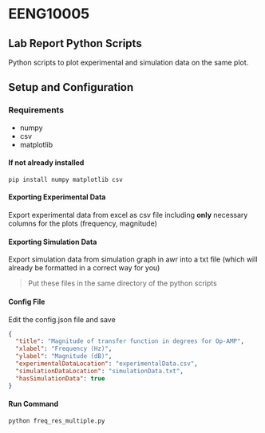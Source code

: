 # EENG10005

## Lab Report Python Scripts

Python scripts to plot experimental and simulation data on the same plot.

## Setup and Configuration

### Requirements
- numpy
- csv
- matplotlib

#### If not already installed
`pip install numpy matplotlib csv`

#### Exporting Experimental Data
Export experimental data from excel as csv file including **only** necessary columns for the plots (frequency, magnitude)

#### Exporting Simulation Data
Export simulation data from simulation graph in awr into a txt file (which will already be formatted in a correct way for you)


> Put these files in the same directory of the python scripts

#### Config File
Edit the config.json file and save
```json
{
  "title": "Magnitude of transfer function in degrees for Op-AMP",
  "xlabel": "Frequency (Hz)",
  "ylabel": "Magnitude (dB)",
  "experimentalDataLocation": "experimentalData.csv",
  "simulationDataLocation": "simulationData.txt",
  "hasSimulationData": true
}
```

#### Run Command

```bash
python freq_res_multiple.py 
```
